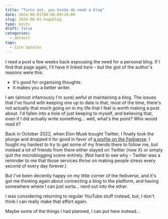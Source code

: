 ```yaml
---
title: "Turns out, you kinda do need a blog"
date: 2024-06-01T08:06:09+10:00
slug: 2024-06-01-hugoblog
type: posts
draft: false
categories:
  - default
tags:
  - Site Updates
---
```


I read a post a few weeks back espousing the need for a personal blog. If I find that page again, I'll have it linked *here* - but the gist of the author's reasons were this:

- It's good for organising thoughts.
- It makes you a better writer.

I am (almost infamously I'm sure) awful at maintaining a blog. The issues that I've found with keeping one up to date is that, most of the time, there's not actually that much going on in my life that I feel is worth making a post about. I'd fallen into a hole of just keeping to myself, and believing that, even if I did actually write something... well, what's the point? Who would read it?

Back in October 2022, when Elon Musk bought Twitter, I finally took the plunge and dropped it for good in favor of [a profile on the Fediverse](https://social.thegeneral.chat/@Splatsune). I fought my hardest to try to get some of my friends there to follow me, but instead a lot of friends from there either stayed on Twitter (now X) or simply quit the microblogging scene entirely. (Not hard to see why - Twitter was a reminder to me that those services *thrive* on making people stress every second of every day forever.)

But I've been decently happy on my little corner of the fediverse, and it's got me thinking again about connecting a blog to the platform, and having somewhere where I can just sorta... nerd out into the ether.

I was considering returning to regular YouTube stuff instead, but, I don't think I can really make that effort again.

Maybe some of the things I had planned, I can put here instead...

